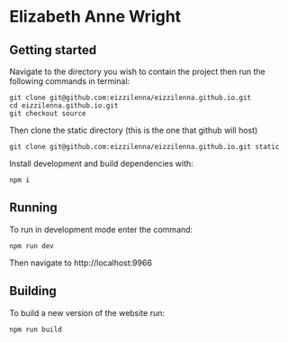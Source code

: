 # Elizabeth Anne Wright

## Getting started

Navigate to the directory you wish to contain the project then run the following commands in terminal:

```
git clone git@github.com:eizzilenna/eizzilenna.github.io.git
cd eizzilenna.github.io.git
git checkout source
```

Then clone the static directory (this is the one that github will host)

```
git clone git@github.com:eizzilenna/eizzilenna.github.io.git static
```

Install development and build dependencies with:

```
npm i
```

## Running

To run in development mode enter the command:

```
npm run dev
```

Then navigate to http://localhost:9966

## Building

To build a new version of the website run:

```
npm run build
```
